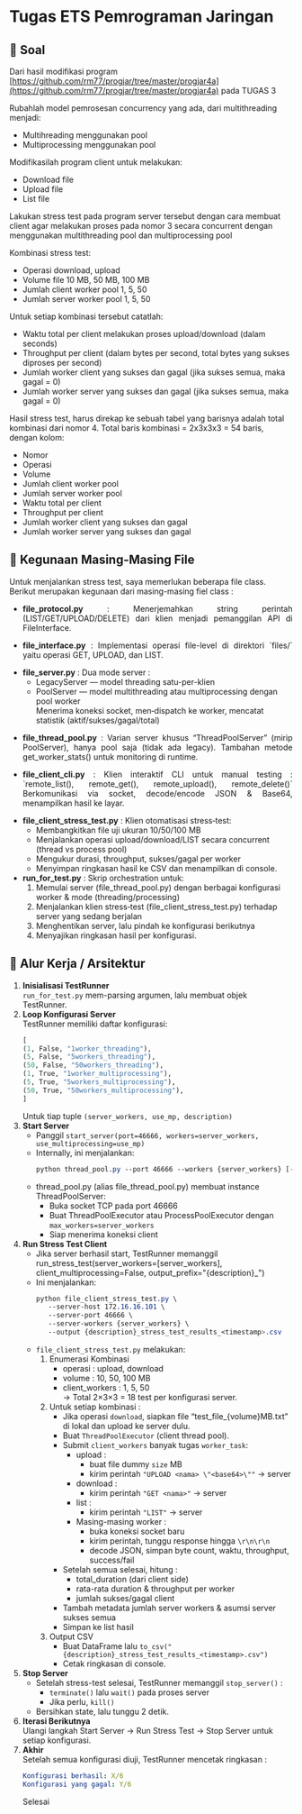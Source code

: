 # Tugas ETS Pemrograman Jaringan
## 🌳 Soal
Dari hasil modifikasi program [https://github.com/rm77/progjar/tree/master/progjar4a](https://github.com/rm77/progjar/tree/master/progjar4a) pada TUGAS 3 <br>

Rubahlah model pemrosesan concurrency yang ada, dari multithreading menjadi: 
  - Multihreading menggunakan pool<br>
  - Multiprocessing menggunakan pool <br>

Modifikasilah program client untuk melakukan:
- Download file
- Upload file
- List file <br>

Lakukan stress test pada program server tersebut dengan cara membuat client agar melakukan proses pada nomor 3 secara concurrent dengan menggunakan multithreading pool dan multiprocessing pool <br>

Kombinasi stress test: <br>
- Operasi download, upload
- Volume file 10 MB, 50 MB, 100 MB
- Jumlah client worker pool 1, 5, 50
- Jumlah server worker pool 1, 5, 50 <br>

Untuk setiap kombinasi tersebut catatlah:
- Waktu total per client melakukan proses upload/download (dalam seconds)
- Throughput per client (dalam bytes per second, total bytes yang sukses diproses per second)
- Jumlah worker client yang sukses dan gagal (jika sukses semua, maka gagal = 0)
- Jumlah worker server yang sukses dan gagal (jika sukses semua, maka gagal = 0) <br>

Hasil stress test, harus direkap ke sebuah tabel yang barisnya adalah total kombinasi dari nomor 4. Total baris kombinasi = 2x3x3x3 = 54 baris, dengan kolom: <br>
- Nomor
- Operasi
- Volume
- Jumlah client worker pool
- Jumlah server worker pool
- Waktu total per client
- Throughput per client
- Jumlah worker client yang sukses dan gagal
- Jumlah worker server yang sukses dan gagal

## 🌳 Kegunaan Masing-Masing File
Untuk menjalankan stress test, saya memerlukan beberapa file class. Berikut merupakan kegunaan dari masing-masing fiel class : 
- <p align="justify"><b>file_protocol.py</b> : Menerjemahkan string perintah (LIST/GET/UPLOAD/DELETE) dari klien menjadi pemanggilan API di FileInterface. </p>
- <p align="justify"><b>file_interface.py</b> : Implementasi operasi file-level di direktori `files/` yaitu operasi GET, UPLOAD, dan LIST.
- **file_server.py** : Dua mode server :
  - LegacyServer — model threading satu-per-klien <br>
  - PoolServer — model multithreading atau multiprocessing dengan pool worker<br>
  Menerima koneksi socket, men‐dispatch ke worker, mencatat statistik (aktif/sukses/gagal/total)</p>
- <p align="justify"><b>file_thread_pool.py</b> : Varian server khusus “ThreadPoolServer” (mirip PoolServer), hanya pool saja (tidak ada legacy). Tambahan metode get_worker_stats() untuk monitoring di runtime.</p>
- <p align="justify"><b>file_client_cli.py</b> : Klien interaktif CLI untuk manual testing : `remote_list(), remote_get(), remote_upload(), remote_delete()` Berkomunikasi via socket, decode/encode JSON & Base64, menampilkan hasil ke layar.</p>
- **file_client_stress_test.py** : Klien otomatisasi stress‐test: 
  - Membangkitkan file uji ukuran 10/50/100 MB
  - Menjalankan operasi upload/download/LIST secara concurrent (thread vs process pool)
  - Mengukur durasi, throughput, sukses/gagal per worker
  - Menyimpan ringkasan hasil ke CSV dan menampilkan di console.
- **run_for_test.py** : Skrip orchestration untuk:
  1. Memulai server (file_thread_pool.py) dengan berbagai konfigurasi worker & mode (threading/processing)
  2. Menjalankan klien stress‐test (file_client_stress_test.py) terhadap server yang sedang berjalan
  3. Menghentikan server, lalu pindah ke konfigurasi berikutnya
  4. Menyajikan ringkasan hasil per konfigurasi.

## 🌳 Alur Kerja / Arsitektur
1. **Inisialisasi TestRunner** <br>
   `run_for_test.py` mem-parsing argumen, lalu membuat objek TestRunner.
2. **Loop Konfigurasi Server** <br>
   TestRunner memiliki daftar konfigurasi:
   ``` graphql
   [
   (1, False, "1worker_threading"),
   (5, False, "5workers_threading"),
   (50, False, "50workers_threading"),
   (1, True, "1worker_multiprocessing"),
   (5, True, "5workers_multiprocessing"),
   (50, True, "50workers_multiprocessing"),
   ]
   ```
   Untuk tiap tuple `(server_workers, use_mp, description)`
3. **Start Server** <br>
   - Panggil `start_server(port=46666, workers=server_workers, use_multiprocessing=use_mp)`
   - Internally, ini menjalankan:
     ``` css
     python thread_pool.py --port 46666 --workers {server_workers} [--multiprocessing]
     ```
   - thread_pool.py (alias file_thread_pool.py) membuat instance ThreadPoolServer:
     - Buka socket TCP pada port 46666
     - Buat ThreadPoolExecutor atau ProcessPoolExecutor dengan `max_workers=server_workers`
     - Siap menerima koneksi client
4. **Run Stress Test Client**
   - Jika server berhasil start, TestRunner memanggil run_stress_test(server_workers=[server_workers], client_multiprocessing=False, output_prefix="{description}_")
   - Ini menjalankan:
     ``` css
     python file_client_stress_test.py \
        --server-host 172.16.16.101 \
        --server-port 46666 \
        --server-workers {server_workers} \
        --output {description}_stress_test_results_<timestamp>.csv
     ```
   - `file_client_stress_test.py` melakukan:
     1. Enumerasi Kombinasi
        - operasi : upload, download
        - volume : 10, 50, 100 MB
        - client_workers : 1, 5, 50 <br>
          → Total 2×3×3 = 18 test per konfigurasi server.
     2. Untuk setiap kombinasi :
        - Jika operasi `download`, siapkan file “test_file_{volume}MB.txt” di lokal dan upload ke server dulu.
        - Buat `ThreadPoolExecutor` (client thread pool).
        - Submit `client_workers` banyak tugas `worker_task`:
          - upload :
            - buat file dummy `size` MB
            - kirim perintah `"UPLOAD <nama> \"<base64>\""` → server
          - download :
            - kirim perintah `"GET <nama>"` → server
          - list :
            - kirim perintah `"LIST"` → server
          - Masing-masing worker :
            - buka koneksi socket baru
            - kirim perintah, tunggu response hingga `\r\n\r\n`
            - decode JSON, simpan byte count, waktu, throughput, success/fail
        - Setelah semua selesai, hitung :
          - total_duration (dari client side)
          - rata-rata duration & throughput per worker
          - jumlah sukses/gagal client
        - Tambah metadata jumlah server workers & asumsi server sukses semua
        - Simpan ke list hasil
      3. Output CSV
         - Buat DataFrame lalu `to_csv("{description}_stress_test_results_<timestamp>.csv")`
         - Cetak ringkasan di console.
5. **Stop Server**
   - Setelah stress-test selesai, TestRunner memanggil `stop_server()` :
     - `terminate()` lalu `wait()` pada proses server
     - Jika perlu, `kill()`
   - Bersihkan state, lalu tunggu 2 detik.
6. **Iterasi Berikutnya** <br>
   Ulangi langkah Start Server → Run Stress Test → Stop Server untuk setiap konfigurasi.
7. **Akhir** <br>
   Setelah semua konfigurasi diuji, TestRunner mencetak ringkasan :
   ``` yaml
   Konfigurasi berhasil: X/6
   Konfigurasi yang gagal: Y/6
   ```
   Selesai
